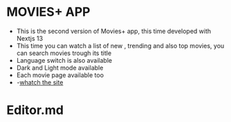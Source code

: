 # MOVIES+ APP

- This is the second version of Movies+ app, this time developed with Nextjs 13
- This time you can watch a list of new , trending and also top movies, you can search movies trough its title
- Language switch is also available
- Dark and Light mode available
- Each movie page available too
- -[whatch the site](http://movies-v2-0.vercel.app/)

# Editor.md

